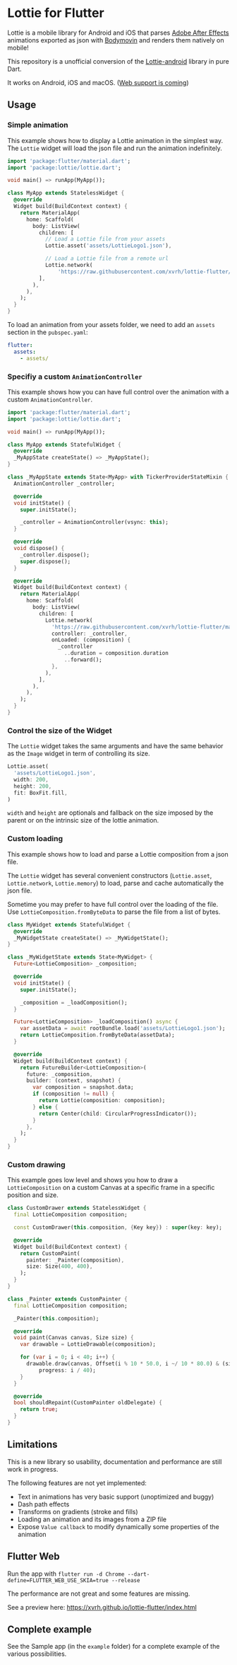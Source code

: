 # Lottie for Flutter

Lottie is a mobile library for Android and iOS that parses [Adobe After Effects](http://www.adobe.com/products/aftereffects.html) 
animations exported as json with [Bodymovin](https://github.com/bodymovin/bodymovin) and renders them natively on mobile!

This repository is a unofficial conversion of the [Lottie-android](https://github.com/airbnb/lottie-android) library in pure Dart. 

It works on Android, iOS and macOS. ([Web support is coming](https://github.com/xvrh/lottie-flutter#flutter-web))

## Usage

### Simple animation
This example shows how to display a Lottie animation in the simplest way.  
The `Lottie` widget will load the json file and run the animation indefinitely.

```dart
import 'package:flutter/material.dart';
import 'package:lottie/lottie.dart';

void main() => runApp(MyApp());

class MyApp extends StatelessWidget {
  @override
  Widget build(BuildContext context) {
    return MaterialApp(
      home: Scaffold(
        body: ListView(
          children: [
            // Load a Lottie file from your assets
            Lottie.asset('assets/LottieLogo1.json'),

            // Load a Lottie file from a remote url
            Lottie.network(
                'https://raw.githubusercontent.com/xvrh/lottie-flutter/master/example/assets/Mobilo/A.json'),
          ],
        ),
      ),
    );
  }
}
```

To load an animation from your assets folder, we need to add an `assets` section in the `pubspec.yaml`:
```yaml
flutter:
  assets:
    - assets/
```

### Specifiy a custom `AnimationController`
This example shows how you can have full control over the animation with a custom `AnimationController`.

```dart
import 'package:flutter/material.dart';
import 'package:lottie/lottie.dart';

void main() => runApp(MyApp());

class MyApp extends StatefulWidget {
  @override
  _MyAppState createState() => _MyAppState();
}

class _MyAppState extends State<MyApp> with TickerProviderStateMixin {
  AnimationController _controller;

  @override
  void initState() {
    super.initState();

    _controller = AnimationController(vsync: this);
  }

  @override
  void dispose() {
    _controller.dispose();
    super.dispose();
  }

  @override
  Widget build(BuildContext context) {
    return MaterialApp(
      home: Scaffold(
        body: ListView(
          children: [
            Lottie.network(
              'https://raw.githubusercontent.com/xvrh/lottie-flutter/master/sample_app/assets/Mobilo/C.json',
              controller: _controller,
              onLoaded: (composition) {
                _controller
                  ..duration = composition.duration
                  ..forward();
              },
            ),
          ],
        ),
      ),
    );
  }
}
```

### Control the size of the Widget
The `Lottie` widget takes the same arguments and have the same behavior as the `Image` widget
in term of controlling its size.
```dart
Lottie.asset(
  'assets/LottieLogo1.json',
  width: 200,
  height: 200,
  fit: BoxFit.fill,
)
```

`width` and `height` are optionals and fallback on the size imposed by the parent or on the intrinsic size of the lottie 
animation.

### Custom loading
This example shows how to load and parse a Lottie composition from a json file.  

The `Lottie` widget has several convenient constructors (`Lottie.asset`, `Lottie.network`, `Lottie.memory`) to load, parse and
cache automatically the json file.

Sometime you may prefer to have full control over the loading of the file. Use `LottieComposition.fromByteData` to 
parse the file from a list of bytes.
```dart
class MyWidget extends StatefulWidget {
  @override
  _MyWidgetState createState() => _MyWidgetState();
}

class _MyWidgetState extends State<MyWidget> {
  Future<LottieComposition> _composition;

  @override
  void initState() {
    super.initState();

    _composition = _loadComposition();
  }

  Future<LottieComposition> _loadComposition() async {
    var assetData = await rootBundle.load('assets/LottieLogo1.json');
    return LottieComposition.fromByteData(assetData);
  }

  @override
  Widget build(BuildContext context) {
    return FutureBuilder<LottieComposition>(
      future: _composition,
      builder: (context, snapshot) {
        var composition = snapshot.data;
        if (composition != null) {
          return Lottie(composition: composition);
        } else {
          return Center(child: CircularProgressIndicator());
        }
      },
    );
  }
}
```

### Custom drawing
This example goes low level and shows you how to draw a `LottieComposition` on a custom Canvas at a specific frame in 
a specific position and size.

````dart
class CustomDrawer extends StatelessWidget {
  final LottieComposition composition;

  const CustomDrawer(this.composition, {Key key}) : super(key: key);

  @override
  Widget build(BuildContext context) {
    return CustomPaint(
      painter: _Painter(composition),
      size: Size(400, 400),
    );
  }
}

class _Painter extends CustomPainter {
  final LottieComposition composition;

  _Painter(this.composition);

  @override
  void paint(Canvas canvas, Size size) {
    var drawable = LottieDrawable(composition);

    for (var i = 0; i < 40; i++) {
      drawable.draw(canvas, Offset(i % 10 * 50.0, i ~/ 10 * 80.0) & (size / 5),
          progress: i / 40);
    }
  }

  @override
  bool shouldRepaint(CustomPainter oldDelegate) {
    return true;
  }
}
````

## Limitations
This is a new library so usability, documentation and performance are still work in progress.

The following features are not yet implemented:
- Text in animations has very basic support (unoptimized and buggy) 
- Dash path effects
- Transforms on gradients (stroke and fills)
- Loading an animation and its images from a ZIP file
- Expose `Value callback` to modify dynamically some properties of the animation

## Flutter Web
Run the app with `flutter run -d Chrome --dart-define=FLUTTER_WEB_USE_SKIA=true --release`

The performance are not great and some features are missing.

See a preview here: https://xvrh.github.io/lottie-flutter/index.html

## Complete example
See the Sample app (in the `example` folder) for a complete example of the various possibilities.

